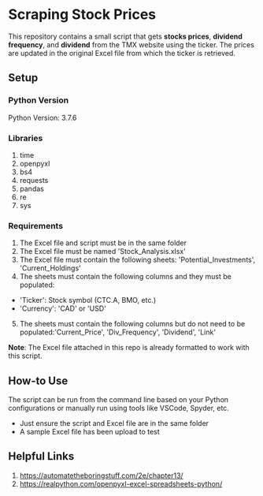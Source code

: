 # Scraping Stock Prices
This repository contains a small script that gets **stocks prices**, **dividend** **frequency**, and **dividend** from the TMX website using the ticker. The prices are updated in the original Excel file from which the ticker is retrieved.

## Setup

### Python Version
Python Version: 3.7.6

### Libraries
1. time
2. openpyxl
3. bs4
4. requests
5. pandas
6. re
7. sys

### Requirements
1. The Excel file and script must be in the same folder
2. The Excel file must be named 'Stock_Analysis.xlsx'
3. The Excel file must contain the following sheets: 'Potential_Investments', 'Current_Holdings'
4. The sheets must contain the following columns and they must be populated:
- 'Ticker': Stock symbol (CTC.A, BMO, etc.)
- 'Currency': 'CAD' or 'USD'
5. The sheets must contain the following columns but do not need to be populated:'Current_Price', 'Div_Frequency', 'Dividend', 'Link'

**Note**: The Excel file attached in this repo is already formatted to work with this script.

## How-to Use
The script can be run from the command line based on your Python configurations or manually run using tools like VSCode, Spyder, etc.
- Just ensure the script and Excel file are in the same folder
- A sample Excel file has been upload to test

## Helpful Links
1. https://automatetheboringstuff.com/2e/chapter13/
2. https://realpython.com/openpyxl-excel-spreadsheets-python/
